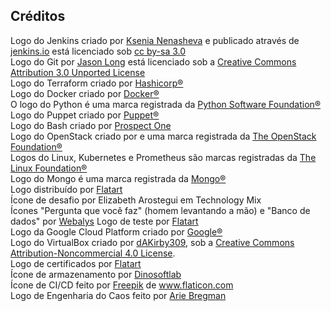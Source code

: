 ## Créditos

Logo do Jenkins criado por <a href='https://twitter.com/ks_nenasheva'>Ksenia Nenasheva</a> e publicado através de <a href="https://jenkins.io">jenkins.io</a> está licenciado sob <a href="https://creativecommons.org/licenses/by-sa/3.0/">cc by-sa 3.0</a><br>
Logo do Git por <a href="https://twitter.com/jasonlong">Jason Long</a> está licenciado sob a <a href="https://creativecommons.org/licenses/by/3.0/">Creative Commons Attribution 3.0 Unported License</a><br>
Logo do Terraform criado por <a href="https://www.hashicorp.com">Hashicorp®</a><br>
Logo do Docker criado por <a href="https://www.docker.com">Docker®</a><br>
O logo do Python é uma marca registrada da <a href="https://www.python.org/psf-landing/">Python Software Foundation®</a><br>
Logo do Puppet criado por <a href="https://puppet.com">Puppet®</a><br>
Logo do Bash criado por <a href="https://prospectone.io/">Prospect One</a><br>
Logo do OpenStack criado por e uma marca registrada da <a href="https://www.openstack.org">The OpenStack Foundation®</a><br>
Logos do Linux, Kubernetes e Prometheus são marcas registradas da <a href="https://www.linuxfoundation.org/">The Linux Foundation®</a><br>
Logo do Mongo é uma marca registrada da <a href="http://www.mongodb.com">Mongo®</a><br>
Logo distribuído por <a href="https://www.iconfinder.com/Flatart">Flatart</a><br>
Ícone de desafio por Elizabeth Arostegui em Technology Mix<br>
Ícones "Pergunta que você faz" (homem levantando a mão) e "Banco de dados" por [Webalys](https://www.iconfinder.com/webalys)
Logo de teste por [Flatart](https://www.iconfinder.com/Flatart)<br>
Logo da Google Cloud Platform criado por <a href="https://about.google/">Google®</a><br>
Logo do VirtualBox criado por <a href="http://www.iconarchive.com/artist/dakirby309.html">dAKirby309</a>, sob a <a href="https://creativecommons.org/licenses/by-nc/4.0/">Creative Commons Attribution-Noncommercial 4.0 License</a>.<br>
Logo de certificados por <a href="https://www.iconfinder.com/Flatart">Flatart</a><br>
Ícone de armazenamento por <a href="https://www.iconfinder.com/iconic_hub">Dinosoftlab</a><br>
Ícone de CI/CD feito por <a href="https://www.flaticon.com/authors/freepik" title="Freepik">Freepik</a> de <a href="https://www.flaticon.com/" title="Flaticon">www.flaticon.com</a></div><br>
Logo de Engenharia do Caos feito por <a href="https://github.com/bregman-arie" title="Arie Bregman">Arie Bregman</a>